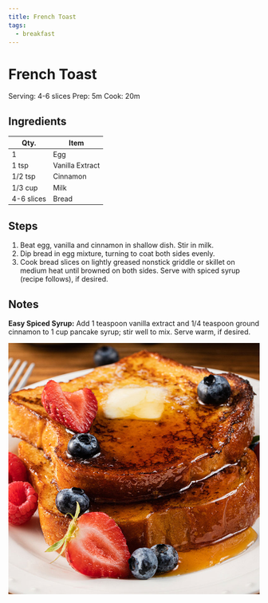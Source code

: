 ```yaml
---
title: French Toast
tags:
  - breakfast
---
```


# French Toast

Serving: 4-6 slices
Prep: 5m
Cook: 20m

## Ingredients

| Qty.       | Item            |
| ---------- | --------------- |
| 1          | Egg             |
| 1 tsp      | Vanilla Extract |
| 1/2 tsp    | Cinnamon        |
| 1/3 cup    | Milk            |
| 4-6 slices | Bread           |

## Steps

1.  Beat egg, vanilla and cinnamon in shallow dish. Stir in milk.
2.  Dip bread in egg mixture, turning to coat both sides evenly.
3.  Cook bread slices on lightly greased nonstick griddle or skillet on medium
    heat until browned
    on both sides. Serve with spiced syrup (recipe follows), if desired.

## Notes

**Easy Spiced Syrup:** Add 1 teaspoon vanilla extract and 1/4 teaspoon ground
cinnamon to 1 cup
pancake syrup; stir well to mix. Serve warm, if desired.

![french_toast_800x800](img/french_toast_800x800.jpg)
